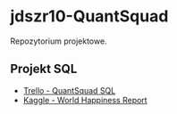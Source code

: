# jdszr10-QuantSquad
Repozytorium projektowe.

## Projekt SQL
- [Trello - QuantSquad SQL](https://trello.com/b/YIxDXXWZ/quantsquad-sql)
- [Kaggle - World Happiness Report](https://www.kaggle.com/datasets/unsdsn/world-happiness)
